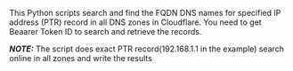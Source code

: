 This Python scripts search and find the FQDN DNS names for specified IP address (PTR) record in all DNS zones in Cloudflare.
You need to get Beaarer Token ID to search and retrieve the records. 

**_NOTE:_**  The script does exact PTR record(192.168.1.1 in the example) search online in all zones and write the results
